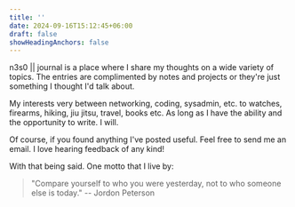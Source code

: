```yaml
---
title: ''
date: 2024-09-16T15:12:45+06:00
draft: false
showHeadingAnchors: false
---
```


n3s0 || journal is a place where I share my thoughts on a wide variety 
of topics. The entries are complimented by notes and projects or they're
just something I thought I'd talk about.

My interests very between networking, coding, sysadmin, etc. to watches,
firearms, hiking, jiu jitsu, travel, books etc. As long as I have the ability
and the opportunity to write. I will.

Of course, if you found anything I've posted useful. Feel free to send
me an email. I love hearing feedback of any kind!

With that being said. One motto that I live by:

> "Compare yourself to who you were yesterday, not to who someone else is today."
> -- Jordon Peterson
